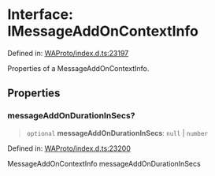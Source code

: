 # Interface: IMessageAddOnContextInfo

Defined in: [WAProto/index.d.ts:23197](https://github.com/Riders004/Tv/blob/3d6aaf6f3efb499dc9d0ca82bb24083bb45a8478/WAProto/index.d.ts#L23197)

Properties of a MessageAddOnContextInfo.

## Properties

### messageAddOnDurationInSecs?

> `optional` **messageAddOnDurationInSecs**: `null` \| `number`

Defined in: [WAProto/index.d.ts:23200](https://github.com/Riders004/Tv/blob/3d6aaf6f3efb499dc9d0ca82bb24083bb45a8478/WAProto/index.d.ts#L23200)

MessageAddOnContextInfo messageAddOnDurationInSecs
